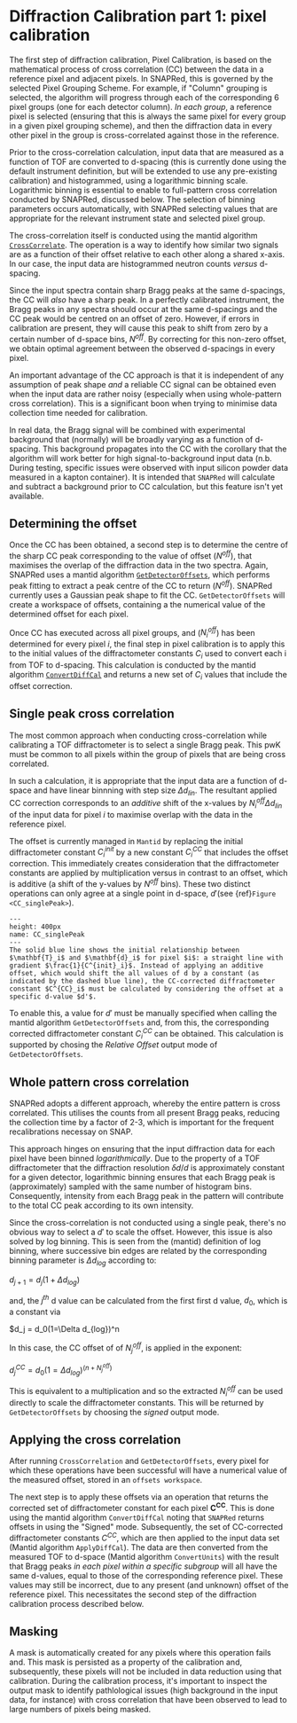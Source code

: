 # Diffraction Calibration part 1: pixel calibration

The first step of diffraction calibration, Pixel Calibration, is based on the mathematical process of cross correlation (CC) between the data in a reference pixel and adjacent pixels. In SNAPRed, this is governed by the selected Pixel Grouping Scheme. For example, if "Column" grouping is selected, the algorithm will progress through each of the corresponding 6 pixel groups (one for each detector column). _In each group_, a reference pixel is selected (ensuring that this is always the same pixel for every group in a given pixel grouping scheme), and then the diffraction data in every other pixel in the group is cross-correlated against those in the reference.

Prior to the cross-correlation calculation, input data that are measured as a function of TOF are converted to d-spacing (this is currently done using the default instrument definition, but will be extended to use any pre-existing calibration) and histogrammed, using a logarithmic binning scale. Logarithmic binning is essential to enable to full-pattern cross correlation conducted by SNAPRed, discussed below. The selection of binning parameters occurs automatically, with SNAPRed selecting values that are appropriate for the relevant instrument state and selected pixel group.

The cross-correlation itself is conducted using the mantid algorithm [`CrossCorrelate`](https://docs.mantidproject.org/nightly/algorithms/CrossCorrelate-v1.html). The operation is a way to identify how similar two signals are as a function of their offset relative to each other along a shared x-axis. In our case, the input data are histogrammed neutron counts _versus_ d-spacing.

Since the input spectra contain sharp Bragg peaks at the same d-spacings, the CC will _also_ have a sharp peak. In a perfectly calibrated instrument, the Bragg peaks in any spectra should occur at the same d-spacings and the CC peak would be centred on an offset of zero. However, if errors in calibration are present, they will cause this peak to shift from zero by a certain number of d-space bins, $N^{off}$. By correcting for this non-zero offset, we obtain optimal agreement between the observed d-spacings in every pixel.

An important advantage of the CC approach is that it is independent of any assumption of peak shape _and_ a reliable CC signal can be obtained even when the input data are rather noisy (especially when using whole-pattern cross correlation). This is a significant boon when trying to minimise data collection time needed for calibration.

In real data, the Bragg signal will be combined with experimental background that (normally) will be broadly varying as a function of d-spacing. This background propagates into the CC with the corollary that the algorithm will work better for high signal-to-background input data (n.b. During testing, specific issues were observed with input silicon powder data measured in a kapton container). It is intended that `SNAPRed` will calculate and subtract a background prior to CC calculation, but this feature isn't yet available. 

## Determining the offset 

Once the CC has been obtained, a second step is to determine the centre of the sharp CC peak corresponding to the value of offset  ($N^{off}$), that maximises the overlap of the diffraction data in the two spectra. Again, SNAPRed uses a mantid algorithm [`GetDetectorOffsets`](https://docs.mantidproject.org/nightly/algorithms/GetDetectorOffsets-v1.html), which performs peak fitting to extract a peak centre of the CC to return ($N^{off}$). SNAPRed currently uses a Gaussian peak shape to fit the CC. `GetDetectorOffsets` will create a workspace of offsets, containing a the numerical value of the determined offset for each pixel.

Once CC has executed across all pixel groups, and ($N^{off}_i$)  has been determined for every pixel $i$, the final step in pixel calibration is to apply this to the initial values of the diffractometer constants $C_i$ used to convert each i from TOF to d-spacing. This calculation is conducted by the mantid algorithm [`ConvertDiffCal`](https://docs.mantidproject.org/nightly/algorithms/ConvertDiffCal-v1.html) and returns a new set of $C_i$ values that include the offset correction. 

## Single peak cross correlation

The most common approach when conducting cross-correlation while calibrating a TOF diffractometer is to select a single Bragg peak. This pwK must be common to all pixels within the group of pixels that are being cross correlated. 

In such a calculation, it is appropriate that the input data are a function of d-space and have linear binnning with step size $\Delta d_{lin}$. The resultant applied CC correction corresponds to an _additive_ shift of the x-values by $N^{off}_i \Delta d_{lin}$ of the input data for pixel $i$ to maximise overlap with the data in the reference pixel.

The offset is currently managed in `Mantid` by replacing the initial diffractometer constant $C^{init}_i$ by a new constant $C^{CC}_i$ that includes the offset correction. This immediately creates consideration that the diffractometer constants are applied by multiplication versus in contrast to an offset, which is additive (a shift of the y-values by $N^{off}$ bins). These two distinct operations can only agree at a single point in d-space, $d'$(see {ref}`Figure <CC_singlePeak>`).   

```{figure} static/CC_singlePeak.png
---
height: 400px
name: CC_singlePeak
---
The solid blue line shows the initial relationship between $\mathbf{T}_i$ and $\mathbf{d}_i$ for pixel $i$: a straight line with gradient $\frac{1}{C^{init}_i}$. Instead of applying an additive offset, which would shift the all values of d by a constant (as indicated by the dashed blue line), the CC-corrected diffractometer constant $C^{CC}_i$ must be calculated by considering the offset at a specific d-value $d'$.
```

To enable this, a value for $d'$ must be manually specified when calling the mantid algorithm `GetDetectorOffsets` and, from this, the corresponding corrected diffractometer constant $C^{CC}_i$ can be obtained. This calculation is supported by chosing the  _Relative Offset_ output mode of `GetDetectorOffsets`. 

## Whole pattern cross correlation

SNAPRed adopts a different approach, whereby the entire pattern is cross correlated. This utilises the counts from all present Bragg peaks, reducing the collection time by a factor of 2-3, which is important for the frequent recalibrations necessay on SNAP.

This approach hinges on ensuring that the input diffraction data for each pixel have been binned $logarithmically$. Due to the property of a TOF diffractometer that the diffraction resolution $\delta d/d$ is approximately constant for a given detector, logarithmic binning ensures that each Bragg peak is (approximately) sampled with the same number of histogram bins. Consequently, intensity from each Bragg peak in the pattern will contribute to the total CC peak according to its own intensity.

Since the cross-correlation is not conducted using a single peak, there's no obvious way to select a $d'$ to scale the offset. However, this issue is also solved by log binning. This is seen from the (mantid) definition of log binning, where successive bin edges are related by the corresponding binning parameter is $\Delta d_{log}$ according to:

$d_{j+1}=d_j(1+\Delta d_{log})$

and, the $j^{th}$ d value can be calculated from the first first d value, $d_0$, which is a constant via

$d_j = d_0(1=\Delta d_{log})^n

In this case, the CC offset of of $N^{off}_j$, is applied in the exponent:  

$d_j^{CC} = d_0(1=\Delta d_{log})^(n+N^{off}_j)$

This is equivalent to a multiplication and so the extracted $N^{off}_i$ can be used   directly to scale the diffractometer constants. This will be returned by `GetDetectorOffsets` by choosing the $signed$ output mode. 

## Applying the cross correlation

After running `CrossCorrelation` and `GetDetectorOffsets`, every pixel for which these operations have been successful will have a numerical value of the measured offset, stored in an `offsets workspace`. 

The next step is to apply these offsets via an operation that returns the corrected set of diffractometer constant for each pixel $\mathbf{C^{CC}}$. This is done using the mantid algorithm `ConvertDiffCal` noting that `SNAPRed` returns offsets in using the "Signed" mode. Subsequently, the set of CC-corrected diffractometer constants $C^{CC}$, which are then applied to the input data set (Mantid algorithm `ApplyDiffCal`). The data are then converted from the measured TOF to d-space (Mantid algorithm `ConvertUnits`) with the result that Bragg peaks _in each pixel within a specific subgroup_ will all have the same d-values, equal to those of the corresponding reference pixel. These values may still be incorrect, due to any present (and unknown) offset of the reference pixel. This necessitates the second step of the diffraction calibration process described below.

## Masking

A mask is automatically created for any pixels where this operation fails and. This mask is persisted as a property of the calibration and, subsequently, these pixels will not be included in data reduction using that calibration. During the calibration process, it's important to inspect the output mask to identify pathlological issues (high background in the input data, for instance) with cross correlation that have been observed to lead to large numbers of pixels being masked.